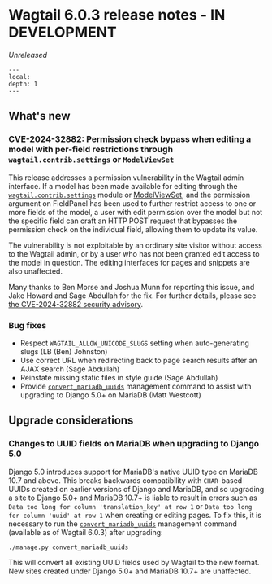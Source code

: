 # Wagtail 6.0.3 release notes - IN DEVELOPMENT

_Unreleased_

```{contents}
---
local:
depth: 1
---
```

## What's new

### CVE-2024-32882: Permission check bypass when editing a model with per-field restrictions through `wagtail.contrib.settings` or `ModelViewSet`

This release addresses a permission vulnerability in the Wagtail admin interface. If a model has been made available for editing through the [`wagtail.contrib.settings`](/reference/contrib/settings) module or [ModelViewSet](modelviewset), and the permission argument on FieldPanel has been used to further restrict access to one or more fields of the model, a user with edit permission over the model but not the specific field can craft an HTTP POST request that bypasses the permission check on the individual field, allowing them to update its value.

The vulnerability is not exploitable by an ordinary site visitor without access to the Wagtail admin, or by a user who has not been granted edit access to the model in question. The editing interfaces for pages and snippets are also unaffected.

Many thanks to Ben Morse and Joshua Munn for reporting this issue, and Jake Howard and Sage Abdullah for the fix. For further details, please see [the CVE-2024-32882 security advisory](https://github.com/wagtail/wagtail/security/advisories/GHSA-w2v8-php4-p8hc).

### Bug fixes

 * Respect `WAGTAIL_ALLOW_UNICODE_SLUGS` setting when auto-generating slugs (LB (Ben) Johnston)
 * Use correct URL when redirecting back to page search results after an AJAX search (Sage Abdullah)
 * Reinstate missing static files in style guide (Sage Abdullah)
 * Provide [`convert_mariadb_uuids`](convert_mariadb_uuids) management command to assist with upgrading to Django 5.0+ on MariaDB (Matt Westcott)

## Upgrade considerations

### Changes to UUID fields on MariaDB when upgrading to Django 5.0

Django 5.0 introduces support for MariaDB's native UUID type on MariaDB 10.7 and above. This breaks backwards compatibility with `CHAR`-based UUIDs created on earlier versions of Django and MariaDB, and so upgrading a site to Django 5.0+ and MariaDB 10.7+ is liable to result in errors such as `Data too long for column 'translation_key' at row 1` or `Data too long for column 'uuid' at row 1` when creating or editing pages. To fix this, it is necessary to run the [`convert_mariadb_uuids`](convert_mariadb_uuids) management command (available as of Wagtail 6.0.3) after upgrading:

```sh
./manage.py convert_mariadb_uuids
```

This will convert all existing UUID fields used by Wagtail to the new format. New sites created under Django 5.0+ and MariaDB 10.7+ are unaffected.
